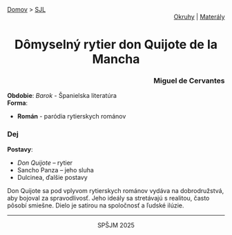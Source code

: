 <div align="center">
    <div align="left">
        <a href="/README.md">Domov</a>
        >
        <a href="../SLOVENCINA.md">SJL</a>
    </div>
    <div align="right">
        <a href="../ustne-okruhy.org.md">Okruhy</a>
        |
        <a href="https://drive.google.com/drive/u/1/folders/1hWhZNvgWC-8cb7jK5zRorX9WfCzyq_WF">Materály</a>
    </div>
<h1>Dômyselný rytier don Quijote de la Mancha</h1>
    <div align="right">
        <h3>Miguel de Cervantes</h3>
    </div>
</div>

__Obdobie__: _Barok_ - Španielska literatúra  
__Forma__:  
- **Román** - paródia rytierskych románov

### Dej
__Postavy__:  
- *Don Quijote* – rytier  
- Sancho Panza – jeho sluha  
- Dulcinea, ďalšie postavy

Don Quijote sa pod vplyvom rytierskych románov vydáva na dobrodružstvá, aby bojoval za spravodlivosť. Jeho ideály sa stretávajú s realitou, často pôsobí smiešne. Dielo je satirou na spoločnosť a ľudské ilúzie.

---
<div align="center">
    <p>SPŠJM 2025</p>
</div>
